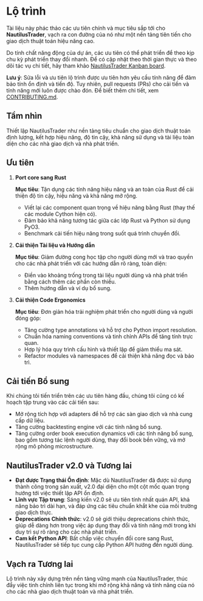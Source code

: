 # Lộ trình

Tài liệu này phác thảo các ưu tiên chính và mục tiêu sắp tới cho **NautilusTrader**,
vạch ra con đường của nó như một nền tảng tiên tiến cho giao dịch thuật toán hiệu năng cao.

Do tính chất năng động của dự án, các ưu tiên có thể phát triển để theo kịp chu kỳ phát triển thay đổi nhanh.
Để có cập nhật theo thời gian thực và theo dõi tác vụ chi tiết, hãy tham khảo [NautilusTrader Kanban board](https://github.com/orgs/nautechsystems/projects/3).

**Lưu ý**: Sửa lỗi và ưu tiên lộ trình được ưu tiên hơn yêu cầu tính năng để đảm bảo tính ổn định
và tiến độ. Tuy nhiên, pull requests (PRs) cho cải tiến và tính năng mới luôn được chào đón.
Để biết thêm chi tiết, xem [CONTRIBUTING.md](/CONTRIBUTING.md).

## Tầm nhìn

Thiết lập NautilusTrader như nền tảng tiêu chuẩn cho giao dịch thuật toán định lượng, kết hợp
hiệu năng, độ tin cậy, khả năng sử dụng và tài liệu toàn diện cho các nhà giao dịch và nhà phát triển.

## Ưu tiên

1. **Port core sang Rust**

   **Mục tiêu**: Tận dụng các tính năng hiệu năng và an toàn của Rust để cải thiện độ tin cậy, hiệu năng và khả năng mở rộng.
   - Viết lại các component quan trọng về hiệu năng bằng Rust (thay thế các module Cython hiện có).
   - Đảm bảo khả năng tương tác giữa các lớp Rust và Python sử dụng PyO3.
   - Benchmark cải tiến hiệu năng trong suốt quá trình chuyển đổi.

2. **Cải thiện Tài liệu và Hướng dẫn**

    **Mục tiêu**: Giảm đường cong học tập cho người dùng mới và trao quyền cho các nhà phát triển với các hướng dẫn rõ ràng, toàn diện:
   - Điền vào khoảng trống trong tài liệu người dùng và nhà phát triển bằng cách thêm các phần còn thiếu.
   - Thêm hướng dẫn và ví dụ bổ sung.

3. **Cải thiện Code Ergonomics**

    **Mục tiêu**: Đơn giản hóa trải nghiệm phát triển cho người dùng và người đóng góp:
   - Tăng cường type annotations và hỗ trợ cho Python import resolution.
   - Chuẩn hóa naming conventions và tinh chỉnh APIs để tăng tính trực quan.
   - Hợp lý hóa quy trình cấu hình và thiết lập để giảm thiểu ma sát.
   - Refactor modules và namespaces để cải thiện khả năng đọc và bảo trì.

## Cải tiến Bổ sung

Khi chúng tôi tiến triển trên các ưu tiên hàng đầu, chúng tôi cũng có kế hoạch tập trung vào các cải tiến sau:

- Mở rộng tích hợp với adapters để hỗ trợ các sàn giao dịch và nhà cung cấp dữ liệu.
- Tăng cường backtesting engine với các tính năng bổ sung.
- Tăng cường order book execution dynamics với các tính năng bổ sung, bao gồm tương tác lệnh người dùng, thay đổi book bền vững, và mở rộng mô phỏng microstructure.

## NautilusTrader v2.0 và Tương lai

- **Đạt được Trạng thái Ổn định**: Mặc dù NautilusTrader đã được sử dụng thành công trong sản xuất, v2.0 đại diện cho một cột mốc quan trọng hướng tới việc thiết lập API ổn định.
- **Lĩnh vực Tập trung**: Sáng kiến v2.0 sẽ ưu tiên tính nhất quán API, khả năng bảo trì dài hạn, và đáp ứng các tiêu chuẩn khắt khe của môi trường giao dịch thực.
- **Deprecations Chính thức**: v2.0 sẽ giới thiệu deprecations chính thức, giúp dễ dàng hơn trong việc áp dụng thay đổi và tính năng mới trong khi duy trì sự rõ ràng cho các nhà phát triển.
- **Cam kết Python API**: Bất chấp việc chuyển đổi core sang Rust, NautilusTrader sẽ tiếp tục cung cấp Python API hướng đến người dùng.

## Vạch ra Tương lai

Lộ trình này xây dựng trên nền tảng vững mạnh của NautilusTrader, thúc đẩy việc tinh chỉnh liên tục trong khi
mở rộng khả năng và tính năng của nó cho các nhà giao dịch thuật toán và nhà phát triển.
